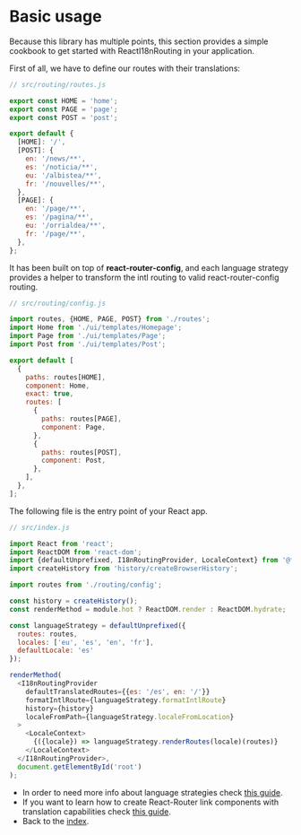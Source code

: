 # Basic usage

Because this library has multiple points, this section provides a simple cookbook to get started with ReactI18nRouting
in your application. 

First of all, we have to define our routes with their translations:

```javascript
// src/routing/routes.js

export const HOME = 'home';
export const PAGE = 'page';
export const POST = 'post';

export default {
  [HOME]: '/',
  [POST]: {
    en: '/news/**',
    es: '/noticia/**',
    eu: '/albistea/**',
    fr: '/nouvelles/**',
  },
  [PAGE]: {
    en: '/page/**',
    es: '/pagina/**',
    eu: '/orrialdea/**',
    fr: '/page/**',
  },
};
```

It has been built on top of **react-router-config**, and each language strategy provides a helper to transform
the intl routing to valid react-router-config routing.

```javascript
// src/routing/config.js

import routes, {HOME, PAGE, POST} from './routes';
import Home from './ui/templates/Homepage';
import Page from './ui/templates/Page';
import Post from './ui/templates/Post';

export default [
  {
    paths: routes[HOME],
    component: Home,
    exact: true,
    routes: [
      {
        paths: routes[PAGE],
        component: Page,
      },
      {
        paths: routes[POST],
        component: Post,
      },
    ],
  },
];
```

The following file is the entry point of your React app.

```javascript
// src/index.js

import React from 'react';
import ReactDOM from 'react-dom';
import {defaultUnprefixed, I18nRoutingProvider, LocaleContext} from '@foes/react-i18n-routing';
import createHistory from 'history/createBrowserHistory';

import routes from './routing/config';

const history = createHistory();
const renderMethod = module.hot ? ReactDOM.render : ReactDOM.hydrate;

const languageStrategy = defaultUnprefixed({
  routes: routes,
  locales: ['eu', 'es', 'en', 'fr'],
  defaultLocale: 'es'
});

renderMethod(
  <I18nRoutingProvider
    defaultTranslatedRoutes={{es: '/es', en: '/'}}
    formatIntlRoute={languageStrategy.formatIntlRoute}
    history={history}
    localeFromPath={languageStrategy.localeFromLocation}
  >
    <LocaleContext>
      {({locale}) => languageStrategy.renderRoutes(locale)(routes)}
    </LocaleContext>
  </I18nRoutingProvider>,
  document.getElementById('root')
);
```

- In order to need more info about language strategies check [this guide](language_strategies.md).
- If you want to learn how to create React-Router link components with translation capabilities check [this guide](react_router_components.md).
- Back to the [index](index.md).
